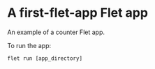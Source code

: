 # A first-flet-app Flet app

An example of a counter Flet app.

To run the app:

```
flet run [app_directory]
```